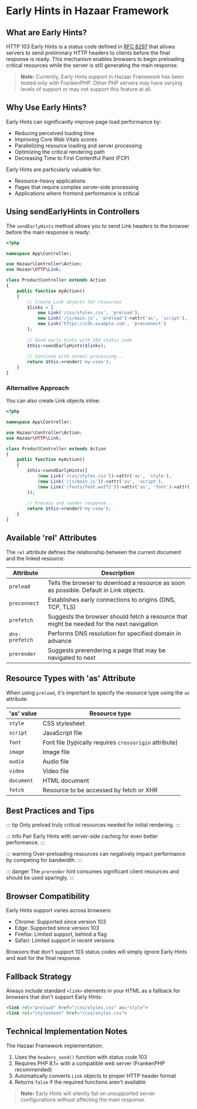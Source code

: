 # Early Hints in Hazaar Framework

## What are Early Hints?

HTTP 103 Early Hints is a status code defined in [RFC 8297](https://tools.ietf.org/html/rfc8297) that allows servers to send preliminary HTTP headers to clients before the final response is ready. This mechanism enables browsers to begin preloading critical resources while the server is still generating the main response.

> **Note:** Currently, Early Hints support in Hazaar Framework has been tested only with FrankenPHP. Other PHP servers may have varying levels of support or may not support this feature at all.

## Why Use Early Hints?

Early Hints can significantly improve page load performance by:

- Reducing perceived loading time
- Improving Core Web Vitals scores
- Parallelizing resource loading and server processing
- Optimizing the critical rendering path
- Decreasing Time to First Contentful Paint (FCP)

Early Hints are particularly valuable for:
- Resource-heavy applications
- Pages that require complex server-side processing
- Applications where frontend performance is critical

## Using sendEarlyHints in Controllers

The `sendEarlyHints` method allows you to send Link headers to the browser before the main response is ready:

```php
<?php

namespace App\Controller;

use Hazaar\Controller\Action;
use Hazaar\HTTP\Link;

class ProductController extends Action
{
    public function myAction()
    {
        // Create Link objects for resources
        $links = [
            new Link('/css/styles.css', 'preload'),
            new Link('/js/main.js', 'preload')->attr('as', 'script'),
            new Link('https://cdn.example.com', 'preconnect')
        ];
        
        // Send early hints with 103 status code
        $this->sendEarlyHints($links);
        
        // Continue with normal processing...
        return $this->render('my-view');
    }
}
```

### Alternative Approach

You can also create Link objects inline:

```php
<?php

namespace App\Controller;

use Hazaar\Controller\Action;
use Hazaar\HTTP\Link;

class ProductController extends Action
{
    public function myAction()
    {
        $this->sendEarlyHints([
            (new Link('/css/styles.css'))->attr('as', 'style'),
            (new Link('/js/main.js'))->attr('as', 'script'),
            (new Link('/fonts/font.woff2'))->attr('as', 'font')->attr('crossorigin', 'anonymous')
        ]);
        
        // Process and render response...
        return $this->render('my-view');
    }
}
```

## Available 'rel' Attributes

The `rel` attribute defines the relationship between the current document and the linked resource:

| Attribute | Description |
|-----------|-------------|
| `preload` | Tells the browser to download a resource as soon as possible. Default in Link objects. |
| `preconnect` | Establishes early connections to origins (DNS, TCP, TLS) |
| `prefetch` | Suggests the browser should fetch a resource that might be needed for the next navigation |
| `dns-prefetch` | Performs DNS resolution for specified domain in advance |
| `prerender` | Suggests prerendering a page that may be navigated to next |

## Resource Types with 'as' Attribute

When using `preload`, it's important to specify the resource type using the `as` attribute:

| 'as' value | Resource type |
|------------|--------------|
| `style` | CSS stylesheet |
| `script` | JavaScript file |
| `font` | Font file (typically requires `crossorigin` attribute) |
| `image` | Image file |
| `audio` | Audio file |
| `video` | Video file |
| `document` | HTML document |
| `fetch` | Resource to be accessed by fetch or XHR |

## Best Practices and Tips

::: tip
Only preload truly critical resources needed for initial rendering.
:::

::: info
Pair Early Hints with server-side caching for even better performance.
:::

::: warning
Over-preloading resources can negatively impact performance by competing for bandwidth.
:::

::: danger
The `prerender` hint consumes significant client resources and should be used sparingly.
:::

## Browser Compatibility

Early Hints support varies across browsers:
- Chrome: Supported since version 103
- Edge: Supported since version 103
- Firefox: Limited support, behind a flag
- Safari: Limited support in recent versions

Browsers that don't support 103 status codes will simply ignore Early Hints and wait for the final response.

## Fallback Strategy

Always include standard `<link>` elements in your HTML as a fallback for browsers that don't support Early Hints:

```html
<link rel="preload" href="/css/styles.css" as="style">
<link rel="stylesheet" href="/css/styles.css">
```

## Technical Implementation Notes

The Hazaar Framework implementation:

1. Uses the `headers_send()` function with status code 103
2. Requires PHP 8.1+ with a compatible web server (FrankenPHP recommended)
3. Automatically converts `Link` objects to proper HTTP header format
4. Returns `false` if the required functions aren't available

> **Note:** Early Hints will silently fail on unsupported server configurations without affecting the main response.
